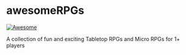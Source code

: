 # awesomeRPGs
[![Awesome](https://awesome.re/badge.svg)](https://awesome.re)  

A collection of fun and exciting Tabletop RPGs and Micro RPGs for 1+ players
